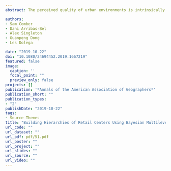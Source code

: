 ```yaml
---
abstract: The perceived quality of urban environments is intrinsically tied to the availability of desirable leisure and retail opportunities. In this article, we explore methodological approaches for deriving indicators that estimate the willingness to pay for retail and leisure services offered by retail centers. Most often, because the quality of urban environments cannot be qualified by a natural unit, the willingness to pay for an urban environment is explored through the lens of the residential housing market. Traditional approaches control for individual characteristics of houses, meaning that the remaining variation in the price can be unpacked and related to the availability of local amenities or, equivalently, the willingness to pay. In this article, we use similar motivations but exchange housing prices for residential properties with property taxes paid by nondomestic properties to glean hierarchies of retail centers. We outline the applied methodological steps that include very recent, nontrivial contributions from the literature to estimate these hierarchies and provide clear instructions for reproducing the methodology. Using the case study of England and Wales, we undertake a series of econometric experiments to rigorously assess retail center willingness to pay (RWTP) as a test of the methods reviewed. We build intuition toward our preferred specification, a Bayesian multilevel model, that accounts for the possibility of a spatial autoregressive process. Overall, the applied methodology describes a blueprint for building hierarchies of retail spaces and addresses the limited availability of spatial data that measure the economic and social value of retail centers.

authors:
- Sam Comber
- Dani Arribas-Bel
- Alex Singleton
- Guanpeng Dong
- Les Dolega

date: "2019-10-22"
doi: "10.1080/24694452.2019.1667219"
featured: false
image:
  caption: ''
  focal_point: ""
  preview_only: false
projects: []
publication: '*Annals of the American Association of Geographers*'
publication_short: ""
publication_types:
- "2"
publishDate: "2019-10-22"
tags:
- Source Themes
title: "Building Hierarchies of Retail Centers Using Bayesian Multilevel Models"
url_code: ""
url_dataset: ""
url_pdf: pdf/51.pdf
url_poster: ""
url_project: ""
url_slides: ""
url_source: ""
url_video: ""
---
```


